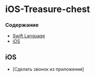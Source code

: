 # iOS-Treasure-chest

### Содержание

- [Swift Language](#courses)
- [iOS](#courses)


## iOS

 - [Сделать звонок из приложения]
